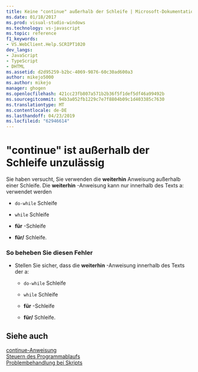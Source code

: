 ```yaml
---
title: Keine "continue" außerhalb der Schleife | Microsoft-Dokumentation
ms.date: 01/18/2017
ms.prod: visual-studio-windows
ms.technology: vs-javascript
ms.topic: reference
f1_keywords:
- VS.WebClient.Help.SCRIPT1020
dev_langs:
- JavaScript
- TypeScript
- DHTML
ms.assetid: d2d95259-b2bc-4069-9876-60c30ad600a3
author: mikejo5000
ms.author: mikejo
manager: ghogen
ms.openlocfilehash: 421cc23fb807a571b2b36f5f1def5df46a99492b
ms.sourcegitcommit: 94b3a052fb1229c7e7f8804b09c1d403385c7630
ms.translationtype: MT
ms.contentlocale: de-DE
ms.lasthandoff: 04/23/2019
ms.locfileid: "62946614"
---
```

# <a name="cant-have-continue-outside-of-loop"></a>"continue" ist außerhalb der Schleife unzulässig
Sie haben versucht, Sie verwenden die **weiterhin** Anweisung außerhalb einer Schleife. Die **weiterhin** -Anweisung kann nur innerhalb des Texts a: verwendet werden  
  
- `do-while` Schleife  
  
- `while` Schleife  
  
- **für** -Schleife  
  
- **für/** Schleife.  
  
### <a name="to-correct-this-error"></a>So beheben Sie diesen Fehler  
  
- Stellen Sie sicher, dass die **weiterhin** -Anweisung innerhalb des Texts der a:  
  
    - `do-while` Schleife  
  
    - `while` Schleife  
  
    - **für** -Schleife  
  
    - **für/** Schleife.  
  
## <a name="see-also"></a>Siehe auch  
 [continue-Anweisung](../../javascript/reference/continue-statement-javascript.md)   
 [Steuern des Programmablaufs](../../javascript/controlling-program-flow-javascript.md)   
 [Problembehandlung bei Skripts](../../javascript/advanced/troubleshooting-your-scripts-javascript.md)
